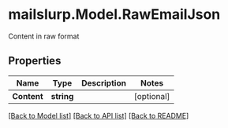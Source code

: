 # mailslurp.Model.RawEmailJson
Content in raw format
## Properties

Name | Type | Description | Notes
------------ | ------------- | ------------- | -------------
**Content** | **string** |  | [optional] 

[[Back to Model list]](../README#documentation-for-models) [[Back to API list]](../README#documentation-for-api-endpoints) [[Back to README]](../README)

